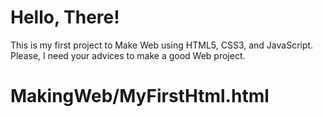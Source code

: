 <h1>Hello, There!</h1>
 This is my first project to Make Web using HTML5, CSS3, and JavaScript.
 Please, I need your advices to make a good Web project.
<h1>MakingWeb/MyFirstHtml.html
